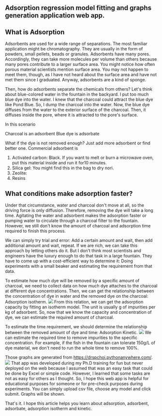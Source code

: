 ## Adsorption regression model fitting and graphs generation application web app.

## What is Adsorption
Adsorbents are used for a wide range of separations. The most familiar application might be chromatography. They are usually in the form of powders, small pellets, beads or granules. Adsorbents have many pores. Accordingly, they can take more molecules per volume than others because many pores contribute to a larger surface area. You might notice how often porous material scientists mention surface area. You may not happen to meet them, though, as I have not heard about the surface area and have not met them since I graduated. Anyway, adsorbents are a kind of sponge. 

 Then, how do adsorbents separate the chemicals from others? Let's think about blue-colored water in the fountain in the backyard. I put too much blue dye into the water. I knew that the charcoal could attract the blue dye like Pond Blue. So, I dump the charcoal into the water. Now, the blue dye diffuses from the water to the exterior surface of the charcoal. Then, it diffuses inside the pore, where it is attracted to the pore's surface. 

In this scenario

Charcoal is an adsorbent
Blue dye is adsorbate

What if the dye is not removed enough? Just add more adsorbent or find better one. Commercial adsorbent is <br>

1. Activated carbon: Black. If you want to melt or burn a microwave oven, put this material inside and run it for10 minutes. 
2. Silica gel: You might find this in the bag to dry nori.
3. Zeolite:
4. Resins 

## What conditions make adsorption faster?
Under that circumstance, water and charcoal don't move at all, so the driving force is only diffusion. Therefore, removing the dye will take a long time. Agitating the water and adsorbent makes the adsorption faster or pumping water to circulate through a charcoal filter to the fountain. However, we still don't know the amount of charcoal and adsorption time required to finish this process. 

We can simply try trial and error: Add a certain amount and wait, then add additional amount and wait, repeat. If we are rich, we can take this approach by letting others do it. But I don't think most scientists and engineers have the luxury enough to do that task in a large fountain. They have to come up with a cost-efficient way to determine it: Doing experiments with a small beaker and estimating the requirement from that data. 

To estimate how much dye will be removed by a specific amount of charcoal, we need to collect data on how much dye attaches to the charcoal at different dye concentrations. Then, we can get the relationship between the concentration of dye in water and the removed dye on the charcoal: Adsorption isotherm. 
<img src="images/charcoal.png?raw=true"/>
From this relation, we can get the adsorption capacity by fitting an isotherm model. The unit is usually g of impurities per kg of adsorbent. So, now that we know the capacity and concentration of dye, we can estimate the required amount of charcoal. 

To estimate the time requirement, we should determine the relationship between the removed amount of dye and time: Adsorption Kinetic. 
<img src="images/charcoal.png?raw=true"/>
We can estimate the required time to remove impurities to the specific concentration. For example, if the fish in the fountain can tolerate 150g/L of dye material, we don't need to run the whole time to remove 100%. 

Those graphs are generated from https://drspchoi.pythonanywhere.com/. 
<img src="images/charcoal.png?raw=true"/>
That app was developed during my Ph.D training for fun but never deployed on the web because I assumed that was an easy task that could be done by Excel or simple code. However, I learned that some tasks are not as easy for others as I thought. So, I hope this web app is helpful for educational purposes for someone or for pre-check purposes during experiments. You can simply upload csv file, choose any model and click submit. Graphs will be shown. 

That's it. I hope this article helps you learn about adsorption, adsorbent, adsorbate, adsorption isotherm and kinetic. 
